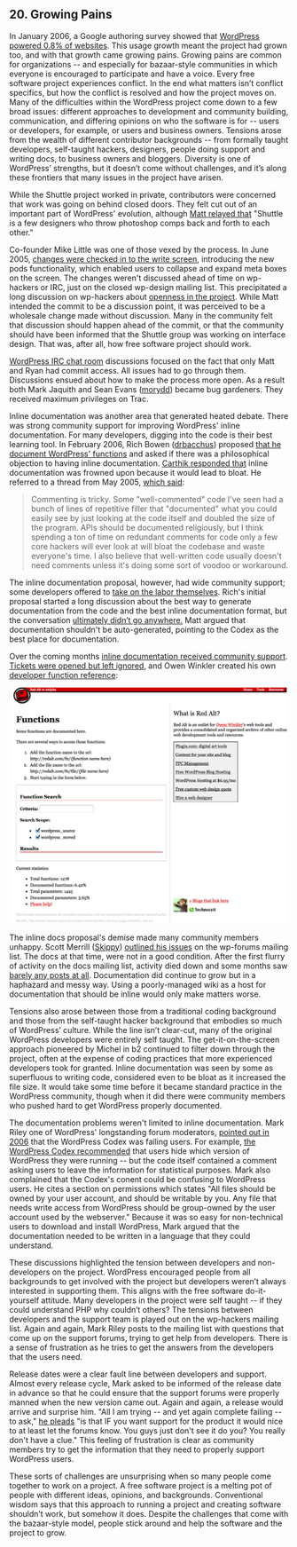 
## 20. Growing Pains

In January 2006, a Google authoring survey showed that [WordPress powered 0.8% of websites](http://ma.tt/2006/01/markup-survey/). This usage growth meant the project had grown too, and with that growth came growing pains. Growing pains are common for organizations -- and especially for bazaar-style communities in which everyone is encouraged to participate and have a voice. Every free software project experiences conflict. In the end what matters isn’t conflict specifics, but how the conflict is resolved and how the project moves on. Many of the difficulties within the WordPress project come down to a few broad issues: different approaches to development and community building, communication, and differing opinions on who the software is for -- users or developers, for example, or users and business owners. Tensions arose from the wealth of different contributor backgrounds -- from formally taught developers, self-taught hackers, designers, people doing support and writing docs, to business owners and bloggers. Diversity is one of WordPress’ strengths, but it doesn’t come without challenges, and it’s along these frontiers that many issues in the project have arisen.

While the Shuttle project worked in private, contributors were concerned that work was going on behind closed doors. They felt cut out of an important part of WordPress' evolution, although [Matt relayed that](http://lists.wordpress.org/pipermail/wp-hackers/2005-June/001417.html) "Shuttle is a few designers who throw photoshop comps back and forth to each other."

Co-founder Mike Little was one of those vexed by the process. In June 2005, [changes were checked in to the write screen](https://core.trac.wordpress.org/changeset/2639), introducing the new pods functionality, which enabled users to collapse and expand meta boxes on the screen. The changes weren't discussed ahead of time on wp-hackers or IRC, just on the closed wp-design mailing list. This precipitated a long discussion on wp-hackers about [openness in the project](http://lists.wordpress.org/pipermail/wp-hackers/2005-June/001403.html). While Matt intended the commit to be a discussion point, it was perceived to be a wholesale change made without discussion. Many in the community felt that discussion should happen ahead of the commit, or that the community should have been informed that the Shuttle group was working on interface design. That was, after all, how free software project should work. 

[WordPress IRC chat room](http://codex.wordpress.org/IRC_Meetups/2005/June/June29RawLog) discussions focused on the fact that only Matt and Ryan had commit access. All issues had to go through them. Discussions ensued about how to make the process more open. As a result both Mark Jaquith and Sean Evans ([morydd](https://profiles.wordpress.org/morydd)) became bug gardeners. They received maximum privileges on Trac. 

Inline documentation was another area that generated heated debate. There was strong community support for improving WordPress' inline documentation. For many developers, digging into the code is their best learning tool. In February 2006, Rich Bowen ([drbacchus](https://profiles.wordpress.org/drbacchus)) proposed [that he document WordPress' functions](http://lists.wordpress.org/pipermail/wp-hackers/2006-February/004921.html) and asked if there was a philosophical objection to having inline documentation. [Carthik responded that](http://lists.wordpress.org/pipermail/wp-hackers/2006-February/004926.html) inline documentation was frowned upon because it would lead to bloat. He referred to a thread from May 2005, [which said](http://lists.wordpress.org/pipermail/wp-hackers/2005-May/001114.html):

> Commenting is tricky. Some "well-commented" code I've seen had a bunch  of lines of repetitive filler that "documented" what you could easily see by just looking at the code itself and doubled the size of the program. APIs should be documented religiously, but I think spending a ton of time on redundant comments for code only a few core hackers will ever look at will bloat the codebase and waste everyone's time. I also  believe that well-written code usually doesn't need comments unless it's doing some sort of voodoo or workaround.

The inline documentation proposal, however, had wide community support; some developers offered to [take on the labor themselves](http://lists.wordpress.org/pipermail/wp-hackers/2006-February/005084.html). Rich's initial proposal started a long discussion about the best way to generate documentation from the code and the best inline documentation format, but the conversation [ultimately didn’t go anywhere.](http://lists.wordpress.org/pipermail/wp-hackers/2006-February/005088.html) Matt argued that documentation shouldn't be auto-generated, pointing to the Codex as the best place for documentation.

Over the coming months [inline documentation received community support](http://lists.wordpress.org/pipermail/wp-hackers/2006-March/005481.html). [Tickets were opened but left ignored](http://core.trac.wordpress.org/ticket/2473), and Owen Winkler created his own [developer function reference](http://lists.wordpress.org/pipermail/wp-hackers/2006-April/005534.html):

<img alt="Owen Winkler's Function Reference" src="../../Resources/images/20/winkler_fn_ref.jpg" /> 

The inline docs proposal's demise made many community members unhappy. Scott Merrill ([Skippy](http://profiles.wordpress.org)) [outlined his issues](http://codex.wordpress.org/IRC_Meetups/2006/February/February22RawLog) on the wp-forums mailing list. The docs at that time, were not in a good condition. After the first flurry of activity on the docs mailing list, activity died down and some months saw [barely any posts at all](http://lists.wordpress.org/pipermail/wp-docs/2006-May/thread.html). Documentation did continue to grow but in a haphazard and messy way. Using a poorly-managed wiki as a host for documentation that should be inline would only make matters worse. 

Tensions also arose between those from a traditional coding background and those from the self-taught hacker background that embodies so much of WordPress’ culture. While the line isn’t clear-cut, many of the original WordPress developers were entirely self taught. The get-it-on-the-screen approach pioneered by Michel in b2 continued to filter down through the project, often at the expense of coding practices that more experienced developers took for granted. Inline documentation was seen by some as superfluous to writing code, considered even to be bloat as it increased the file size. It would take some time before it became standard practice in the WordPress community, though when it did there were community members who pushed hard to get WordPress properly documented. 

The documentation problems weren't limited to inline documentation. Mark Riley one of WordPress' longstanding forum moderators, [pointed out in 2006](http://lists.wordpress.org/pipermail/wp-forums/2006-March/001530.html) that the WordPress Codex was failing users. For example, [the WordPress Codex recommended](http://codex.wordpress.org/index.php?title=Hardening_WordPress&oldid=16988) that users hide which version of WordPress they were running -- but the code itself contained a comment asking users to leave the information for statistical purposes. Mark also complained that the Codex's conent could be confusing to WordPress users. He cites a section on permissions which states "All files should be owned by your user account, and should be writable by you. Any file that needs write access from WordPress should be group-owned by the user account used by the webserver." Because it was so easy for non-technical users to download and install WordPress, Mark argued that the documentation needed to be written in a language that they could understand.

These discussions highlighted the tension between developers and non-developers on the project. WordPress encouraged people from all backgrounds to get involved with the project but developers weren’t always interested in supporting them. This aligns with the free software do-it-yourself attitude. Many developers in the project were self taught -- if they could understand PHP why couldn’t others? The tensions between developers and the support team is played out on the wp-hackers mailing list. Again and again, Mark Riley posts to the mailing list with questions that come up on the support forums, trying to get help from developers. There is a sense of frustration as he tries to get the answers from the developers that the users need.

Release dates were a clear fault line between developers and support. Almost every release cycle, Mark asked to be informed of the release date in advance so that he could ensure that the support forums were properly manned when the new version came out. Again and again, a release would arrive and surprise him. "All I am trying -- and yet again complete failing -- to ask," [he pleads](http://lists.wordpress.org/pipermail/wp-hackers/2006-March/005310.html) "is that IF you want support for the product it would nice to at least let the forums know. You guys just don't see it do you? You really don't have a clue." This feeling of frustration is clear as community members try to get the information that they need to properly support WordPress users. 

These sorts of challenges are unsurprising when so many people come together to work on a project. A free software project is a melting pot of people with different ideas, opinions, and backgrounds. Conventional wisdom says that this approach to running a project and creating software shouldn’t work, but somehow it does. Despite the challenges that come with the bazaar-style model, people stick around and help the software and the project to grow. 

